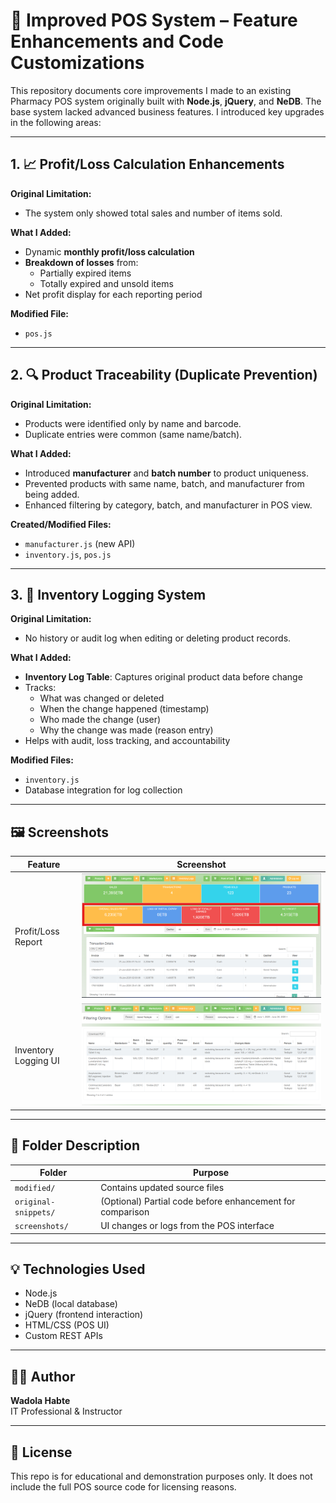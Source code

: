 # 💊 Improved POS System – Feature Enhancements and Code Customizations

This repository documents core improvements I made to an existing Pharmacy POS system originally built with **Node.js**, **jQuery**, and **NeDB**. The base system lacked advanced business features. I introduced key upgrades in the following areas:

---

## 1. 📈 Profit/Loss Calculation Enhancements

**Original Limitation:**  
- The system only showed total sales and number of items sold.

**What I Added:**  
- Dynamic **monthly profit/loss calculation**
- **Breakdown of losses** from:
  - Partially expired items
  - Totally expired and unsold items
- Net profit display for each reporting period

**Modified File:**  
- `pos.js`

---

## 2. 🔍 Product Traceability (Duplicate Prevention)

**Original Limitation:**  
- Products were identified only by name and barcode.
- Duplicate entries were common (same name/batch).

**What I Added:**  
- Introduced **manufacturer** and **batch number** to product uniqueness.
- Prevented products with same name, batch, and manufacturer from being added.
- Enhanced filtering by category, batch, and manufacturer in POS view.

**Created/Modified Files:**  
- `manufacturer.js` (new API)
- `inventory.js`, `pos.js`

---

## 3. 🧾 Inventory Logging System

**Original Limitation:**  
- No history or audit log when editing or deleting product records.

**What I Added:**  
- **Inventory Log Table**: Captures original product data before change
- Tracks:
  - What was changed or deleted
  - When the change happened (timestamp)
  - Who made the change (user)
  - Why the change was made (reason entry)
- Helps with audit, loss tracking, and accountability

**Modified Files:**  
- `inventory.js`
- Database integration for log collection

---

## 🖼 Screenshots

| Feature | Screenshot |
|--------|------------|
| Profit/Loss Report | ![](screenshots/profit-loss-after.png) |
| Inventory Logging UI | ![](screenshots/inventory-log-ui.png) |

---

## 📁 Folder Description

| Folder | Purpose |
|--------|---------|
| `modified/` | Contains updated source files |
| `original-snippets/` | (Optional) Partial code before enhancement for comparison |
| `screenshots/` | UI changes or logs from the POS interface |

---

## 💡 Technologies Used
- Node.js
- NeDB (local database)
- jQuery (frontend interaction)
- HTML/CSS (POS UI)
- Custom REST APIs

---

## 🧑‍💻 Author

**Wadola Habte**  
IT Professional & Instructor

---

## 📜 License

This repo is for educational and demonstration purposes only. It does not include the full POS source code for licensing reasons.

